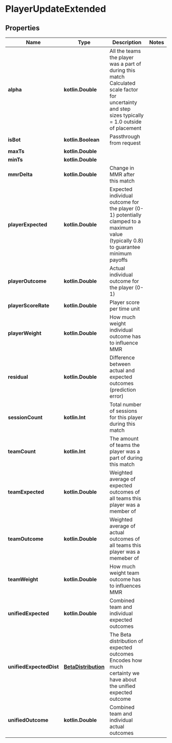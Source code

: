 
# PlayerUpdateExtended

## Properties
| Name | Type | Description | Notes |
| ------------ | ------------- | ------------- | ------------- |
| **alpha** | **kotlin.Double** | All the teams the player was a part of during this match Calculated scale factor for uncertainty and step sizes typically &#x3D; 1.0 outside of placement |  |
| **isBot** | **kotlin.Boolean** | Passthrough from request |  |
| **maxTs** | **kotlin.Double** |  |  |
| **minTs** | **kotlin.Double** |  |  |
| **mmrDelta** | **kotlin.Double** | Change in MMR after this match |  |
| **playerExpected** | **kotlin.Double** | Expected individual outcome for the player (0-1) potentially clamped to a maximum value (typically 0.8) to guarantee minimum payoffs |  |
| **playerOutcome** | **kotlin.Double** | Actual individual outcome for the player (0-1) |  |
| **playerScoreRate** | **kotlin.Double** | Player score per time unit |  |
| **playerWeight** | **kotlin.Double** | How much weight individual outcome has to influence MMR |  |
| **residual** | **kotlin.Double** | Difference between actual and expected outcomes (prediction error) |  |
| **sessionCount** | **kotlin.Int** | Total number of sessions for this player during this match |  |
| **teamCount** | **kotlin.Int** | The amount of teams the player was a part of during this match |  |
| **teamExpected** | **kotlin.Double** | Weighted average of expected outcomes of all teams this player was a member of |  |
| **teamOutcome** | **kotlin.Double** | Weighted average of actual outcomes of all teams this player was a memeber of |  |
| **teamWeight** | **kotlin.Double** | How much weight team outcome has to influences MMR |  |
| **unifiedExpected** | **kotlin.Double** | Combined team and individual expected outcomes |  |
| **unifiedExpectedDist** | [**BetaDistribution**](BetaDistribution.md) | The Beta distribution of expected outcomes Encodes how much certainty we have about the unified expected outcome |  |
| **unifiedOutcome** | **kotlin.Double** | Combined team and individual actual outcomes |  |



